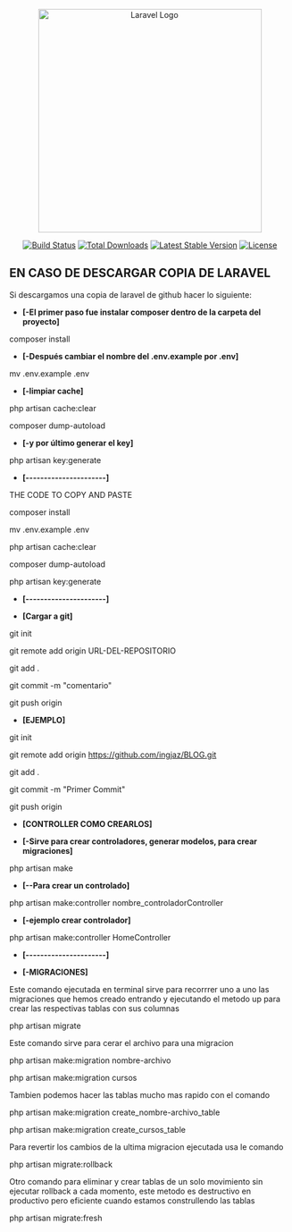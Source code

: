 <p align="center"><a href="https://laravel.com" target="_blank"><img src="https://raw.githubusercontent.com/laravel/art/master/logo-lockup/5%20SVG/2%20CMYK/1%20Full%20Color/laravel-logolockup-cmyk-red.svg" width="400" alt="Laravel Logo"></a></p>

<p align="center">
<a href="https://github.com/laravel/framework/actions"><img src="https://github.com/laravel/framework/workflows/tests/badge.svg" alt="Build Status"></a>
<a href="https://packagist.org/packages/laravel/framework"><img src="https://img.shields.io/packagist/dt/laravel/framework" alt="Total Downloads"></a>
<a href="https://packagist.org/packages/laravel/framework"><img src="https://img.shields.io/packagist/v/laravel/framework" alt="Latest Stable Version"></a>
<a href="https://packagist.org/packages/laravel/framework"><img src="https://img.shields.io/packagist/l/laravel/framework" alt="License"></a>
</p>

## EN CASO DE DESCARGAR COPIA DE LARAVEL 

Si descargamos una copia de laravel de github hacer lo siguiente:

- **[-El primer paso fue instalar composer dentro de la carpeta del proyecto]**

 composer install

- **[-Después cambiar el nombre del .env.example por .env]**

 mv .env.example .env

- **[-limpiar cache]**

 php artisan cache:clear

 composer dump-autoload

- **[-y por último generar el key]**

php artisan key:generate

- **[----------------------]**

THE CODE TO COPY AND PASTE

composer install 

mv .env.example .env 

php artisan cache:clear

composer dump-autoload 

php artisan key:generate

- **[----------------------]**

- **[Cargar a git]**

git init

git remote add origin  URL-DEL-REPOSITORIO

git add .

git commit -m "comentario"

git push origin


- **[EJEMPLO]**

git init

git remote add origin https://github.com/ingjaz/BLOG.git	

git add .

git commit -m "Primer Commit"

git push origin

- **[CONTROLLER COMO CREARLOS]**

- **[-Sirve para crear controladores, generar modelos, para crear migraciones]**
 
php artisan make

- **[--Para crear un controlado]**

php artisan make:controller nombre_controladorController

- **[-ejemplo crear controlador]**

php artisan make:controller HomeController

- **[----------------------]**

- **[-MIGRACIONES]**

Este comando ejecutada en terminal sirve para recorrrer uno a uno las migraciones
 que hemos creado entrando y ejecutando el metodo up para crear las respectivas tablas con sus
 columnas

php artisan migrate

Este comando sirve para cerar el archivo para una migracion

php artisan make:migration nombre-archivo

php artisan make:migration cursos

Tambien podemos hacer las tablas mucho mas rapido con el comando

php artisan make:migration create_nombre-archivo_table

php artisan make:migration create_cursos_table

Para revertir los cambios de la ultima migracion ejecutada usa le comando

php artisan migrate:rollback

Otro comando para eliminar y crear tablas de un solo movimiento sin ejecutar rollback
 a cada momento, este metodo es destructivo en productivo pero eficiente cuando
 estamos construllendo las tablas

php artisan migrate:fresh
